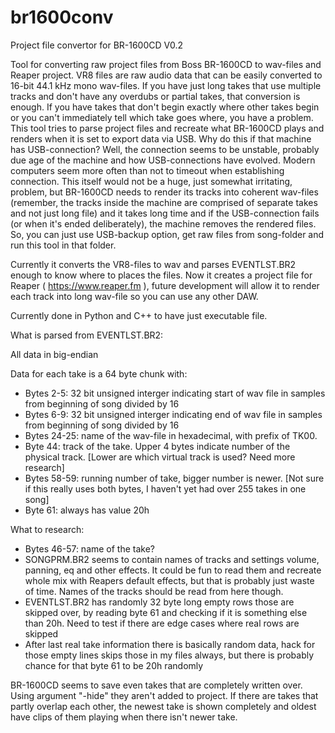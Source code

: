 # br1600conv
Project file convertor for BR-1600CD
V0.2

Tool for converting raw project files from Boss BR-1600CD to wav-files and Reaper project.
VR8 files are raw audio data that can be easily converted to 16-bit 44.1 kHz mono wav-files. If you have just long takes that use multiple tracks and don't have any overdubs or partial takes, that conversion is enough. If you have takes that don't begin exactly where other takes begin or you can't immediately tell which take goes where, you have a problem. This tool tries to parse project files and recreate what BR-1600CD plays and renders when it is set to export data via USB.
Why do this if that machine has USB-connection? Well, the connection seems to be unstable, probably due age of the machine and how USB-connections have evolved. Modern computers seem more often than not to timeout when establishing connection. This itself would not be a huge, just somewhat irritating, problem, but BR-1600CD needs to render its tracks into coherent wav-files (remember, the tracks inside the machine are comprised of separate takes and not just long file) and it takes long time and if the USB-connection fails (or when it's ended deliberately), the machine removes the rendered files.
So, you can just use USB-backup option, get raw files from song-folder and run this tool in that folder.

Currently it converts the VR8-files to wav and parses EVENTLST.BR2 enough to know where to places the files. Now it creates a project file for Reaper ( https://www.reaper.fm ), future development will allow it to render each track into long wav-file so you can use any other DAW.

Currently done in Python and C++ to have just executable file.

What is parsed from EVENTLST.BR2:

All data in big-endian

Data for each take is a 64 byte chunk with:
- Bytes 2-5: 32 bit unsigned interger indicating start of wav file in samples from beginning of song divided by 16
- Bytes 6-9: 32 bit unsigned interger indicating end of wav file in samples from beginning of song divided by 16
- Bytes 24-25: name of the wav-file in hexadecimal, with prefix of TK00.
- Byte 44: track of the take. Upper 4 bytes indicate number of the physical track. [Lower are which virtual track is used? Need more research]
- Bytes 58-59: running number of take, bigger number is newer. [Not sure if this really uses both bytes, I haven't yet had over 255 takes in one song]
- Byte 61: always has value 20h

What to research:
- Bytes 46-57: name of the take?
- SONGPRM.BR2 seems to contain names of tracks and settings volume, panning, eq and other effects. It could be fun to read them and recreate whole mix with Reapers default effects, but that is probably just waste of time. Names of the tracks should be read from here though.
- EVENTLST.BR2 has randomly 32 byte long empty rows those are skipped over, by reading byte 61 and checking if it is something else than 20h. Need to test if there are edge cases where real rows are skipped
- After last real take information there is basically random data, hack for those empty lines skips those in my files always, but there is probably chance for that byte 61 to be 20h randomly

BR-1600CD seems to save even takes that are completely written over. Using argument "-hide" they aren't added to project. If there are takes that partly overlap each other, the newest take is shown completely and oldest have clips of them playing when there isn't newer take.
